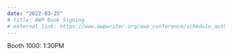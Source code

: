 ```yaml
---
date: "2022-03-25"
# title: AWP Book Signing
# external_link: https://www.awpwriter.org/awp_conference/schedule_author_signings/2022_PHILADELPHIA
---
```


Booth 1000: 1:30PM